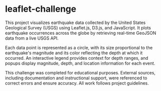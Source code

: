 # leaflet-challenge

This project visualizes earthquake data collected by the United States Geological Survey (USGS) using Leaflet.js, D3.js, and JavaScript. It plots earthquake occurrences across the globe by retrieving real-time GeoJSON data from a live USGS API.

Each data point is represented as a circle, with its size proportional to the earthquake's magnitude and its color reflecting the depth at which it occurred. An interactive legend provides context for depth ranges, and popups display magnitude, depth, and location information for each event.

This challenge was completed for educational purposes. External sources, including documentation and instructional support, were referenced to correct errors and ensure accuracy. All work follows project guidelines.

